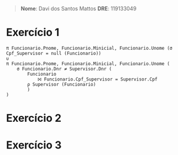 > **Nome**: Davi dos Santos Mattos             **DRE**: 119133049

# Exercício 1
```
π Funcionario.Pnome, Funcionario.Minicial, Funcionario.Unome (σ Cpf_Supervisor = null (Funcionario))
∪
π Funcionario.Pnome, Funcionario.Minicial, Funcionario.Unome (
	σ Funcionario.Dnr ≠ Supervisor.Dnr (
		Funcionario 
			⨝ Funcionario.Cpf_Supervisor = Supervisor.Cpf 
		ρ Supervisor (Funcionario)
		)
)
```
# Exercício 2


# Exercício 3